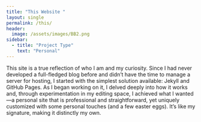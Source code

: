 ```yaml
---
title: "This Website "
layout: single
permalink: /this/
header:
  image: /assets/images/BB2.png
sidebar:
  - title: "Project Type"
    text: "Personal"
---
```

This site is a true reflection of who I am and my curiosity. Since I had never developed a full-fledged blog before and didn’t have the time to manage a server for hosting, I started with the simplest solution available: Jekyll and GitHub Pages. As I began working on it, I delved deeply into how it works and, through experimentation in my editing space, I achieved what I wanted—a personal site that is professional and straightforward, yet uniquely customized with some personal touches (and a few easter eggs). It’s like my signature, making it distinctly my own.